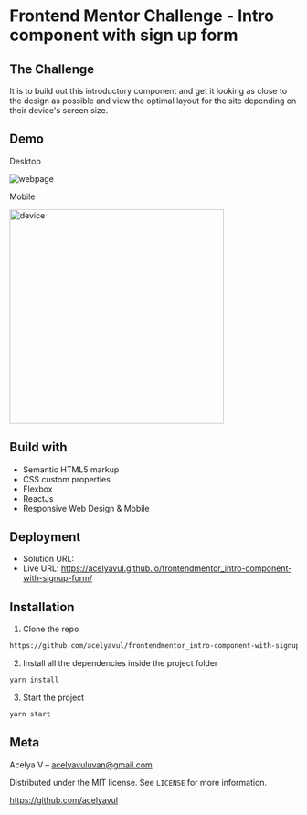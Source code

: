 # Frontend Mentor Challenge - Intro component with sign up form

## The Challenge

It is to build out this introductory component and get it looking as close to the design as possible and view the optimal layout for the site depending on their device's screen size.

## Demo

Desktop

![webpage](https://user-images.githubusercontent.com/88436030/132941997-2a0c4acd-6074-4825-a523-71ff5ccc6a94.png)

Mobile

<img src="https://user-images.githubusercontent.com/88436030/132945529-ecb800ba-cda5-4311-853d-5a954429b82b.PNG" alt="device" style="width:375px"/>

## Build with

- Semantic HTML5 markup
- CSS custom properties
- Flexbox
- ReactJs
- Responsive Web Design & Mobile 

## Deployment

- Solution URL:
- Live URL: https://acelyavul.github.io/frontendmentor_intro-component-with-signup-form/

## Installation


1. Clone the repo

```sh
https://github.com/acelyavul/frontendmentor_intro-component-with-signup-form.git
```

2. Install all the dependencies inside the project folder

```sh
yarn install
```

3. Start the project

```sh
yarn start
```

## Meta

Acelya V – acelyavuluvan@gmail.com

Distributed under the MIT license. See `LICENSE` for more information.

https://github.com/acelyavul
